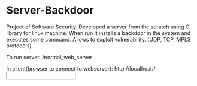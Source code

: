 # Server-Backdoor
Project of Software Security. 
Developed a server from the scratch using C library for linux machine.
When run it installs a backdoor in the system and executes some command.
Allows to exploit vulnerability. (UDP, TCP, MPLS protocols).


To run server 
./normal_web_server <portno>

In client(browser to connect to webserver):
http://localhost:<portno>/<input>


